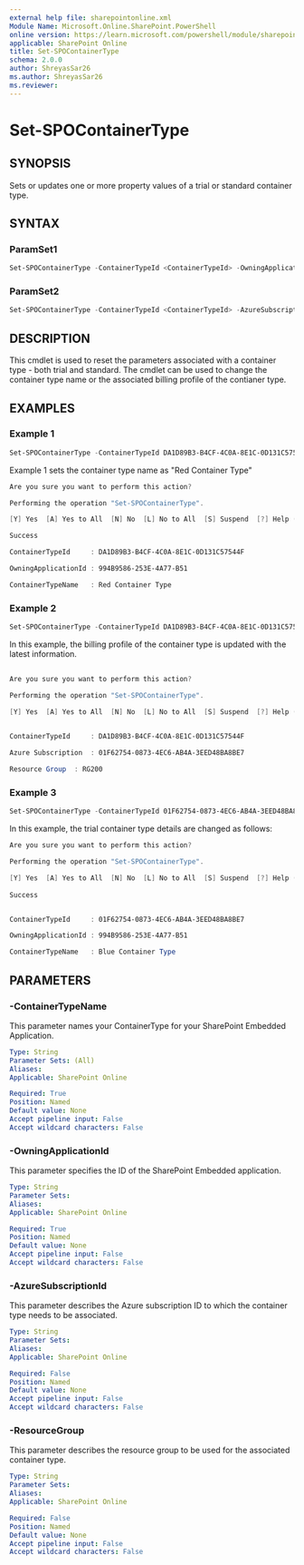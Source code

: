 ```yaml
---
external help file: sharepointonline.xml
Module Name: Microsoft.Online.SharePoint.PowerShell
online version: https://learn.microsoft.com/powershell/module/sharepoint-online/set-spocontainertype
applicable: SharePoint Online
title: Set-SPOContainerType
schema: 2.0.0
author: ShreyasSar26
ms.author: ShreyasSar26
ms.reviewer:
---
```

 
# Set-SPOContainerType
 
## SYNOPSIS
 
Sets or updates one or more property values of a trial or standard container type.
 
## SYNTAX
 
### ParamSet1
 
```powershell
Set-SPOContainerType -ContainerTypeId <ContainerTypeId> -OwningApplicationId <OwningApplicationId> -ContainerTypeName <ContainerTypeName>
```
### ParamSet2
```powershell
Set-SPOContainerType -ContainerTypeId <ContainerTypeId> -AzureSubscriptionId <AzureSubscriptionId> -ResourceGroup <ResourceGroup>
```
 
## DESCRIPTION
This cmdlet is used to reset the parameters associated with a container type - both trial and standard. The cmdlet can be used to change the container type name or the associated billing profile of the contianer type.
## EXAMPLES
 
### Example 1
 
```powershell
Set-SPOContainerType -ContainerTypeId DA1D89B3-B4CF-4C0A-8E1C-0D131C57544F -OwningApplicationId 12A9D93C-18D7-46A0-B43E-28D20ADDD56A - ContainerTypeName “Red Container Type“ 
```
 
Example 1 sets the container type name as "Red Container Type"
```powershell
Are you sure you want to perform this action?​

Performing the operation "Set-SPOContainerType".​

[Y] Yes  [A] Yes to All  [N] No  [L] No to All  [S] Suspend  [?] Help (default is "Y"): Y​

Success ​

ContainerTypeId     : DA1D89B3-B4CF-4C0A-8E1C-0D131C57544F​

OwningApplicationId	: 994B9586-253E-4A77-B51​

ContainerTypeName   : Red Container Type​ 
```
 
### Example 2
 
```powershell
Set-SPOContainerType -ContainerTypeId DA1D89B3-B4CF-4C0A-8E1C-0D131C57544F –Azure Subscription 01F62754-0873-4EC6-AB4A-3EED48BA8BE7 -ResourceGroup RG200
```
 
In this example, the billing profile of the container type is updated with the latest information.
```powershell
​
Are you sure you want to perform this action?​

Performing the operation "Set-SPOContainerType".​

[Y] Yes  [A] Yes to All  [N] No  [L] No to All  [S] Suspend  [?] Help (default is "Y"): Y​
​

​ContainerTypeId     : DA1D89B3-B4CF-4C0A-8E1C-0D131C57544F​

Azure Subscription  : 01F62754-0873-4EC6-AB4A-3EED48BA8BE7​

Resource Group	: RG200
```
### Example 3
 
```powershell
Set-SPOContainerType -ContainerTypeId 01F62754-0873-4EC6-AB4A-3EED48BA8BE7 -OwningApplicationId 994B9586-253E-4A77-B51 - ContainerTypeName “Blue Container Type“ 
```
In this example, the trial container type details are changed as follows:

```powershell
Are you sure you want to perform this action?​

Performing the operation "Set-SPOContainerType".​

[Y] Yes  [A] Yes to All  [N] No  [L] No to All  [S] Suspend  [?] Help (default is "Y"): Y​
​
Success ​


ContainerTypeId     : 01F62754-0873-4EC6-AB4A-3EED48BA8BE7​

OwningApplicationId	: 994B9586-253E-4A77-B51 ​

ContainerTypeName   : Blue Container Type
```

 
## PARAMETERS
 

### -ContainerTypeName

This parameter names your ContainerType for your SharePoint Embedded Application.

```yaml
Type: String
Parameter Sets: (All)
Aliases:
Applicable: SharePoint Online

Required: True
Position: Named
Default value: None
Accept pipeline input: False
Accept wildcard characters: False
```

### -OwningApplicationId

This parameter specifies the ID of the SharePoint Embedded application.  

```yaml
Type: String
Parameter Sets: 
Aliases:
Applicable: SharePoint Online

Required: True
Position: Named
Default value: None
Accept pipeline input: False
Accept wildcard characters: False
```

### -AzureSubscriptionId

This parameter describes the Azure subscription ID to which the container type needs to be associated.

```yaml
Type: String
Parameter Sets: 
Aliases:
Applicable: SharePoint Online

Required: False
Position: Named
Default value: None
Accept pipeline input: False
Accept wildcard characters: False
```


### -ResourceGroup

This parameter describes the resource group to be used for the associated container type.

```yaml
Type: String
Parameter Sets: 
Aliases:
Applicable: SharePoint Online

Required: False
Position: Named
Default value: None
Accept pipeline input: False
Accept wildcard characters: False
```
